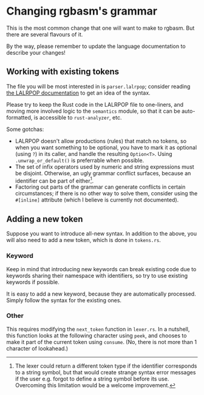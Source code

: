# Changing rgbasm's grammar

This is the most common change that one will want to make to rgbasm.
But there are several flavours of it.

By the way, please remember to update the language documentation to describe your changes!

## Working with existing tokens

The file you will be most interested in is `parser.lalrpop`; consider reading [the LALRPOP documentation][LALRPOP] to get an idea of the syntax.

Please try to keep the Rust code in the LALRPOP file to one-liners, and moving more involved logic to the `semantics` module, so that it can be auto-formatted, is accessible to `rust-analyzer`, etc.

Some gotchas:

- LALRPOP doesn't allow productions (rules) that match no tokens, so when you want something to be optional, you have to mark it as optional (using `?`) in its caller, and handle the resulting `Option<T>`.
  Using `.unwrap_or_default()` is preferrable when possible.
- The set of infix operators used by numeric and string expressions must be disjoint.
  Otherwise, an ugly grammar conflict surfaces, because an identifier can be part of either[^ident_kind].
- Factoring out parts of the grammar can generate conflicts in certain circumstances; if there is no other way to solve them, consider using the `#[inline]` attribute (which I believe is currently not documented).

[^ident_kind]: The lexer could return a different token type if the identifier corresponds to a string symbol, but that would create strange syntax error messages if the user e.g. forgot to define a string symbol before its use. Overcoming this limitation would be a welcome improvement.

[LALRPOP]: https://lalrpop.github.io/lalrpop/

## Adding a new token

Suppose you want to introduce all-new syntax.
In addition to the above, you will also need to add a new token, which is done in `tokens.rs`.

### Keyword

Keep in mind that introducing new keywords can break existing code due to keywords sharing their namespace with identifiers, so try to use existing keywords if possible.

It is easy to add a new keyword, because they are automatically processed.
Simply follow the syntax for the existing ones.

### Other

This requires modifying the `next_token` function in `lexer.rs`.
In a nutshell, this function looks at the following character using `peek`, and chooses to make it part of the current token using `consume`.
(No, there is not more than 1 character of lookahead.)
